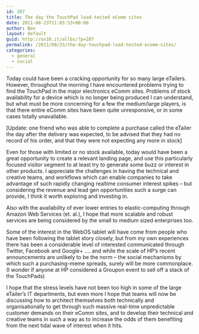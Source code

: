 ```yaml
---
id: 207
title: The day the TouchPad load-tested eComm sites
date: 2011-08-23T11:03:53+00:00
author: Ben
layout: default
guid: http://ox10.it/allbs/?p=207
permalink: /2011/08/23/the-day-touchpad-load-tested-ecomm-sites/
categories:
  - general
  - social
---
```

Today could have been a cracking opportunity for so many large eTailers. However, throughout the morning I have encountered problems trying to find the TouchPad in the major electronics eComm sites. Problems of stock availability for a device which is no longer being produced I can understand, but what must be more concerning for a few the medium/large players, is that there entire eComm sites have been quite unresponsive, or in some cases totally unavailable.

[Update: one friend who was able to complete a purchase called the eTailer the day after the delivery was expected, to be advised that they had no record of his order, and that they were not expecting any more in stock]

Even for those with limited or no stock available, today would have been a great opportunity to create a relevant landing page, and use this particularly focused visitor segment to at least try to generate some buzz or interest in other products. I appreciate the challenges in having the technical and creative teams, and workflows which can enable companies to take advantage of such rapidly changing realtime consumer interest spikes &#8211; but considering the revenue and lead gen opportunities such a surge can provide, I think it worth exploring and investing in.

Also with the availability of ever lower entries to elastic-computing through Amazon Web Services (et. al.), I hope that more scalable and robust services are being considered by the small to medium sized enterprises too.

Some of the interest in the WebOS tablet will have come from people who have been following the tablet story closely, but from my own experiences there has been a considerable level of interested communicated through Twitter, Facebook and Google+ &#8230;. and while the scale of HP&#8217;s recent announcements are unlikely to be the norm &#8211; the social mechanisms by which such a purchasing-meme spreads, surely will be more commonplace. (I wonder if anyone at HP considered a Groupon event to sell off a stack of the TouchPads)

I hope that the stress levels have not been too high in some of the large eTailer&#8217;s IT departments, but even more I hope that teams will now be discussing how to architect themselves both technically and organisationally to get through such massive real-time unpredictable customer demands on their eComm sites, and to develop their technical and creative teams in such a way as to increase the odds of them benefiting from the next tidal wave of interest when it hits.